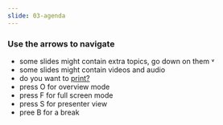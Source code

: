 ```yaml
---
slide: 03-agenda
---
```


### Use the arrows to navigate

- some slides might contain extra topics, go down on them ˅
- some slides might contain videos and audio
- do you want to [print?](https://cassiodeveloper.com.br/AppSec-IronMan/?print-pdf#/)
- press O for overview mode
- press F for full screen mode
- press S for presenter view
- pree B for a break